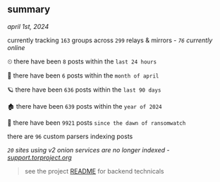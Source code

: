 
## summary
_april 1st, 2024_

currently tracking `163` groups across `299` relays & mirrors - _`76` currently online_

⏲ there have been `8` posts within the `last 24 hours`

🦈 there have been `6` posts within the `month of april`

🪐 there have been `636` posts within the `last 90 days`

🏚 there have been `639` posts within the `year of 2024`

🦕 there have been `9921` posts `since the dawn of ransomwatch`

there are `96` custom parsers indexing posts

_`20` sites using v2 onion services are no longer indexed - [support.torproject.org](https://support.torproject.org/onionservices/v2-deprecation/)_

> see the project [README](https://github.com/joshhighet/ransomwatch#ransomwatch--) for backend technicals
